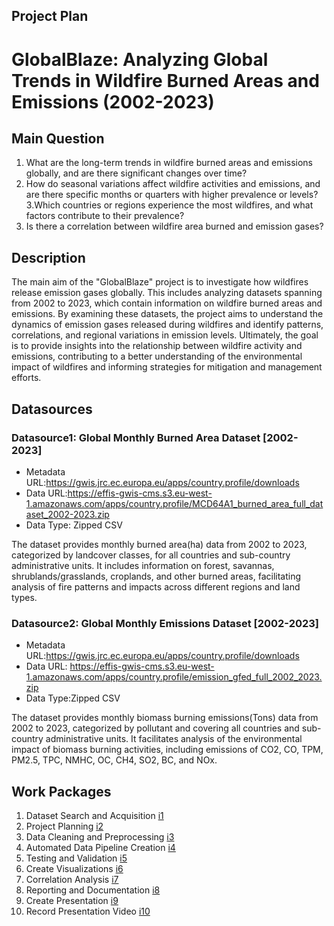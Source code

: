 ## Project Plan

# GlobalBlaze: Analyzing Global Trends in Wildfire Burned Areas and Emissions (2002-2023)

## Main Question

1. What are the long-term trends in wildfire burned areas and emissions globally, and are there significant changes over time?
2. How do seasonal variations affect wildfire activities and emissions, and are there specific months or quarters with higher prevalence or levels?
3.Which countries or regions experience the most wildfires, and what factors contribute to their prevalence?
4. Is there a correlation between wildfire area burned and emission gases?

## Description

<!-- Describe your data science project in max. 200 words. Consider writing about why and how you attempt it. -->
The main aim of the "GlobalBlaze" project is to investigate how wildfires release emission gases globally. This includes analyzing datasets spanning from 2002 to 2023, which contain information on
wildfire burned areas and emissions. By examining these datasets, the project aims to understand the dynamics of emission gases released during wildfires and identify patterns, correlations, and regional variations in emission levels. Ultimately, the goal is to provide insights into the relationship between wildfire activity and emissions, contributing to a better understanding of the environmental impact of wildfires and informing strategies for mitigation and management efforts.

## Datasources

<!-- Describe each datasources you plan to use in a section. Use the prefic "DatasourceX" where X is the id of the datasource. -->

### Datasource1: Global Monthly Burned Area Dataset [2002-2023]
* Metadata URL:https://gwis.jrc.ec.europa.eu/apps/country.profile/downloads
* Data URL:https://effis-gwis-cms.s3.eu-west-1.amazonaws.com/apps/country.profile/MCD64A1_burned_area_full_dataset_2002-2023.zip
* Data Type: Zipped CSV

The dataset provides monthly burned area(ha) data from 2002 to 2023, categorized by landcover classes, for all countries and sub-country administrative units. It includes information on forest, savannas, shrublands/grasslands, croplands, and other burned areas, facilitating analysis of fire patterns and impacts across different regions and land types.


### Datasource2: Global Monthly Emissions Dataset [2002-2023]
* Metadata URL:https://gwis.jrc.ec.europa.eu/apps/country.profile/downloads 
* Data URL: https://effis-gwis-cms.s3.eu-west-1.amazonaws.com/apps/country.profile/emission_gfed_full_2002_2023.zip
* Data Type:Zipped CSV

The dataset provides monthly biomass burning emissions(Tons) data from 2002 to 2023, categorized by pollutant and covering all countries and sub-country administrative units.  It facilitates analysis of the environmental impact of biomass burning activities, including emissions of CO2, CO, TPM, PM2.5, TPC, NMHC, OC, CH4, SO2, BC, and NOx.

## Work Packages

<!-- List of work packages ordered sequentially, each pointing to an issue with more details. -->

1. Dataset Search and Acquisition  [i1]
2. Project Planning  [i2] 
3. Data Cleaning and Preprocessing  [i3] 
4. Automated Data Pipeline Creation  [i4] 
5. Testing and Validation  [i5]
6. Create Visualizations  [i6] 
7. Correlation Analysis  [i7] 
8. Reporting and Documentation  [i8] 
9. Create Presentation  [i9]
10. Record Presentation Video  [i10]

[i1]: https://github.com/puni-ram48/MADE-SS2024/issues/1
[i2]: https://github.com/puni-ram48/MADE-SS2024/issues/2
[i3]: https://github.com/puni-ram48/MADE-SS2024/issues/3
[i4]: https://github.com/puni-ram48/MADE-SS2024/issues/4
[i5]: https://github.com/puni-ram48/MADE-SS2024/issues/5
[i6]: https://github.com/puni-ram48/MADE-SS2024/issues/6
[i7]: https://github.com/puni-ram48/MADE-SS2024/issues/7
[i8]: https://github.com/puni-ram48/MADE-SS2024/issues/8
[i9]: https://github.com/puni-ram48/MADE-SS2024/issues/9
[i10]: https://github.com/puni-ram48/MADE-SS2024/issues/10
